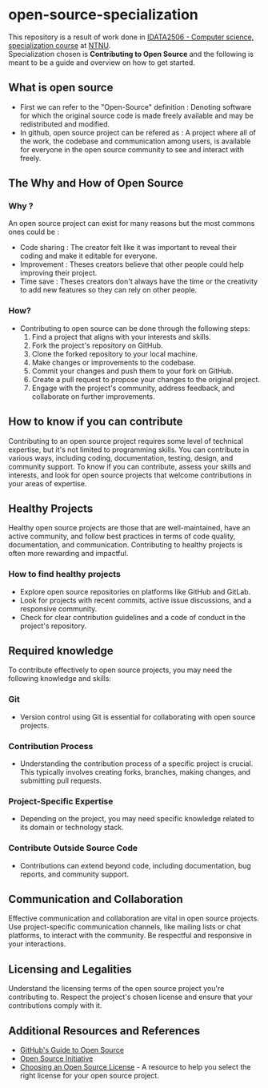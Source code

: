 # open-source-specialization
This repository is a result of work done in [IDATA2506 - Computer science, specialization course](https://www.ntnu.edu/studies/courses/IDATA2506#tab=omEmnet) at [NTNU](https://www.ntnu.edu/).  
Specialization chosen is **Contributing to Open Source** and the following is meant to  be a guide and overview on how to get started.  

## What is open source
- First we can refer to the "Open-Source" definition : Denoting software for which the original source code is made freely available and may be redistributed and modified.
- In github, open source project can be refered as : A project where all of the work, the codebase and communication among users, is available for everyone in the open source community to see and interact with freely. 

## The Why and How of Open Source
### Why ?
An open source project can exist for many reasons but the most commons ones could be :
- Code sharing : The creator felt like it was important to reveal their coding and make it editable for everyone.
- Improvement : Theses creators believe that other people could help improving their project.
- Time save : Theses creators don't always have the time or the creativity to add new features so they can rely on other people.
### How?
- Contributing to open source can be done through the following steps:
   1. Find a project that aligns with your interests and skills.
   2. Fork the project's repository on GitHub.
   3. Clone the forked repository to your local machine.
   4. Make changes or improvements to the codebase.
   5. Commit your changes and push them to your fork on GitHub.
   6. Create a pull request to propose your changes to the original project.
   7. Engage with the project's community, address feedback, and collaborate on further improvements.

## How to know if you can contribute
Contributing to an open source project requires some level of technical expertise, but it's not limited to programming skills. You can contribute in various ways, including coding, documentation, testing, design, and community support. To know if you can contribute, assess your skills and interests, and look for open source projects that welcome contributions in your areas of expertise.

## Healthy Projects
Healthy open source projects are those that are well-maintained, have an active community, and follow best practices in terms of code quality, documentation, and communication. Contributing to healthy projects is often more rewarding and impactful. 

### How to find healthy projects
- Explore open source repositories on platforms like GitHub and GitLab.
- Look for projects with recent commits, active issue discussions, and a responsive community.
- Check for clear contribution guidelines and a code of conduct in the project's repository.

## Required knowledge
To contribute effectively to open source projects, you may need the following knowledge and skills:

### Git
- Version control using Git is essential for collaborating with open source projects.

### Contribution Process
- Understanding the contribution process of a specific project is crucial. This typically involves creating forks, branches, making changes, and submitting pull requests.

### Project-Specific Expertise
- Depending on the project, you may need specific knowledge related to its domain or technology stack.

### Contribute Outside Source Code
- Contributions can extend beyond code, including documentation, bug reports, and community support.

## Communication and Collaboration
Effective communication and collaboration are vital in open source projects. Use project-specific communication channels, like mailing lists or chat platforms, to interact with the community. Be respectful and responsive in your interactions.

## Licensing and Legalities
Understand the licensing terms of the open source project you're contributing to. Respect the project's chosen license and ensure that your contributions comply with it.

## Additional Resources and References
- [GitHub's Guide to Open Source](https://opensource.guide/)
- [Open Source Initiative](https://opensource.org/)
- [Choosing an Open Source License](https://choosealicense.com/) - A resource to help you select the right license for your open source project.
